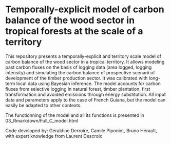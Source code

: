 # Temporally-explicit model of carbon balance of the wood sector in tropical forests at the scale of a territory 
This repository presents a temporally-explicit and territory scale model of carbon balance of the wood sector in a tropical territory. 
It allows modeling past carbon fluxes on the basis of logging data (area logged, logging intensity) and simulating the carbon balance of prospective scenarii of development of the timber production sector.
It was calibrated with long-term local data using Bayesian inference. 
The model accounts for carbon fluxes from selective logging in natural forest, timber plantation, first transformation and avoided emissions through energy substitution. 
All input data and parameters apply to the case of French Guiana, but the model can easily be adapted to other contexts.

The functionning of the model and all its functions is presented in 03_Rmarkdown/Full_C_model.html

Code developed by: Géraldine Derroire, Camile Piponiot, Bruno Hérault, with expert knowledge from Laurent Descroix
